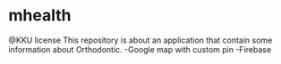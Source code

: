 # mhealth
@KKU license
This repository is about an application that contain some information about Orthodontic.
-Google map with custom pin
-Firebase
